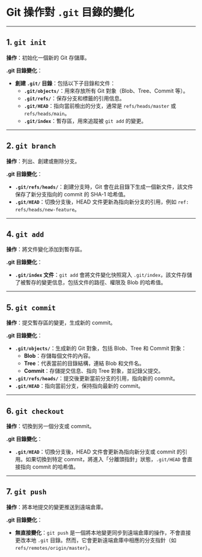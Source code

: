 # Git 操作對 `.git` 目錄的變化

---

## 1. `git init`
**操作**：初始化一個新的 Git 存儲庫。

**.git 目錄變化**：
- **創建 `.git/` 目錄**：包括以下子目錄和文件：
  - **`.git/objects/`**：用來存放所有 Git 對象（Blob、Tree、Commit 等）。
  - **`.git/refs/`**：保存分支和標籤的引用信息。
  - **`.git/HEAD`**：指向當前檢出的分支，通常是 `refs/heads/master` 或 `refs/heads/main`。
  - **`.git/index`**：暫存區，用來追蹤被 `git add` 的變更。

---

## 2. `git branch`
**操作**：列出、創建或刪除分支。

**.git 目錄變化**：
- **`.git/refs/heads/`**：創建分支時，Git 會在此目錄下生成一個新文件，該文件保存了新分支指向的 commit 的 SHA-1 哈希值。
- **`.git/HEAD`**：切換分支後，HEAD 文件更新為指向新分支的引用，例如 `ref: refs/heads/new-feature`。

---

## 4. `git add`
**操作**：將文件變化添加到暫存區。

**.git 目錄變化**：
- **`.git/index` 文件**：`git add` 會將文件變化快照寫入 `.git/index`，該文件存儲了被暫存的變更信息，包括文件的路徑、權限及 Blob 的哈希值。

---

## 5. `git commit`
**操作**：提交暫存區的變更，生成新的 commit。

**.git 目錄變化**：
- **`.git/objects/`**：生成新的 Git 對象，包括 Blob、Tree 和 Commit 對象：
  - **Blob**：存儲每個文件的內容。
  - **Tree**：代表當前的目錄結構，連結 Blob 和文件名。
  - **Commit**：存儲提交信息、指向 Tree 對象，並記錄父提交。
- **`.git/refs/heads/`**：提交後更新當前分支的引用，指向新的 commit。
- **`.git/HEAD`**：指向當前分支，保持指向最新的 commit。

---

## 6. `git checkout`
**操作**：切換到另一個分支或 commit。

**.git 目錄變化**：
- **`.git/HEAD`**：切換分支後，HEAD 文件會更新為指向新分支或 commit 的引用。如果切換到特定 commit，將進入「分離頭指針」狀態，`.git/HEAD` 會直接指向 commit 的哈希值。

---

## 7. `git push`
**操作**：將本地提交的變更推送到遠端倉庫。

**.git 目錄變化**：
- **無直接變化**：`git push` 是一個將本地變更同步到遠端倉庫的操作，不會直接更改本地 `.git` 目錄。然而，它會更新遠端倉庫中相應的分支指針（如 `refs/remotes/origin/master`）。
